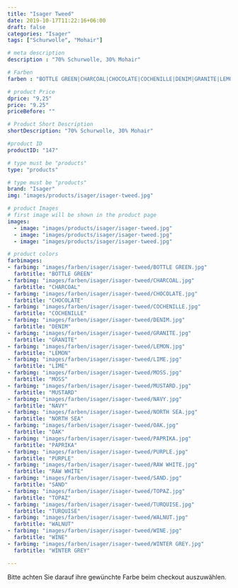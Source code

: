 ```yaml
---
title: "Isager Tweed"
date: 2019-10-17T11:22:16+06:00
draft: false
categories: "Isager"
tags: ["Schurwolle", "Mohair"]

# meta description
description : "70% Schurwolle, 30% Mohair"

# Farben
farben : "BOTTLE GREEN|CHARCOAL|CHOCOLATE|COCHENILLE|DENIM|GRANITE|LEMON|LIME|MOSS|MUSTARD|NAVY|NORTH SEA|OAK|PAPRIKA|PURPLE|RAW WHITE|SAND|TOPAZ|TURQUISE|WALNUT|WINE|WINTER GREY"

# product Price
dprice: "9,25"
price: "9.25"
priceBefore: ""

# Product Short Description
shortDescription: "70% Schurwolle, 30% Mohair"

#product ID
productID: "147"

# type must be "products"
type: "products"

# type must be "products"
brand: "Isager"
img: "images/products/isager/isager-tweed.jpg"   

# product Images
# first image will be shown in the product page
images:
  - image: "images/products/isager/isager-tweed.jpg"
  - image: "images/products/isager/isager-tweed.jpg"
  - image: "images/products/isager/isager-tweed.jpg"

# product colors
farbimages:
- farbimg: "images/farben/isager/isager-tweed/BOTTLE GREEN.jpg"	
  farbtitle: "BOTTLE GREEN"
- farbimg: "images/farben/isager/isager-tweed/CHARCOAL.jpg"	
  farbtitle: "CHARCOAL"
- farbimg: "images/farben/isager/isager-tweed/CHOCOLATE.jpg"	
  farbtitle: "CHOCOLATE"
- farbimg: "images/farben/isager/isager-tweed/COCHENILLE.jpg"	
  farbtitle: "COCHENILLE"
- farbimg: "images/farben/isager/isager-tweed/DENIM.jpg"	
  farbtitle: "DENIM"
- farbimg: "images/farben/isager/isager-tweed/GRANITE.jpg"	
  farbtitle: "GRANITE"
- farbimg: "images/farben/isager/isager-tweed/LEMON.jpg"	
  farbtitle: "LEMON"
- farbimg: "images/farben/isager/isager-tweed/LIME.jpg"	
  farbtitle: "LIME"
- farbimg: "images/farben/isager/isager-tweed/MOSS.jpg"	
  farbtitle: "MOSS"
- farbimg: "images/farben/isager/isager-tweed/MUSTARD.jpg"	
  farbtitle: "MUSTARD"
- farbimg: "images/farben/isager/isager-tweed/NAVY.jpg"	
  farbtitle: "NAVY"
- farbimg: "images/farben/isager/isager-tweed/NORTH SEA.jpg"	
  farbtitle: "NORTH SEA"
- farbimg: "images/farben/isager/isager-tweed/OAK.jpg"	
  farbtitle: "OAK"
- farbimg: "images/farben/isager/isager-tweed/PAPRIKA.jpg"	
  farbtitle: "PAPRIKA"
- farbimg: "images/farben/isager/isager-tweed/PURPLE.jpg"	
  farbtitle: "PURPLE"
- farbimg: "images/farben/isager/isager-tweed/RAW WHITE.jpg"	
  farbtitle: "RAW WHITE"
- farbimg: "images/farben/isager/isager-tweed/SAND.jpg"	
  farbtitle: "SAND"
- farbimg: "images/farben/isager/isager-tweed/TOPAZ.jpg"	
  farbtitle: "TOPAZ"
- farbimg: "images/farben/isager/isager-tweed/TURQUISE.jpg"	
  farbtitle: "TURQUISE"
- farbimg: "images/farben/isager/isager-tweed/WALNUT.jpg"	
  farbtitle: "WALNUT"
- farbimg: "images/farben/isager/isager-tweed/WINE.jpg"	
  farbtitle: "WINE"
- farbimg: "images/farben/isager/isager-tweed/WINTER GREY.jpg"	
  farbtitle: "WINTER GREY"

---
```


Bitte achten Sie darauf ihre gewünchte Farbe beim checkout auszuwählen.
